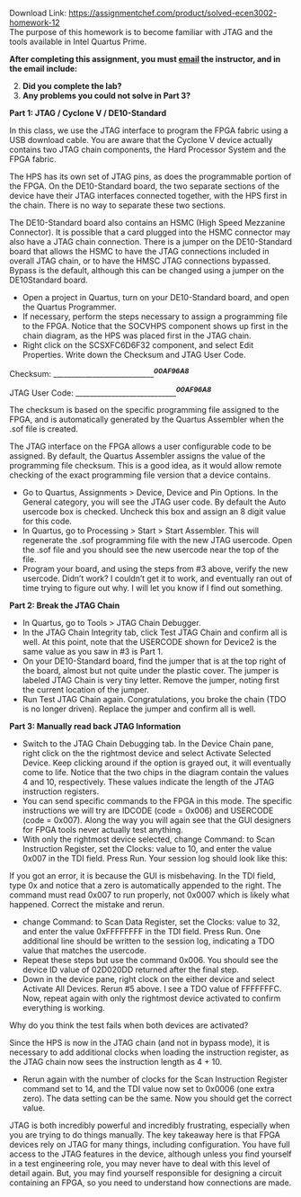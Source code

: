 Download Link: https://assignmentchef.com/product/solved-ecen3002-homework-12
<br>
The purpose of this homework is to become familiar with JTAG and the tools available in Intel Quartus Prime.

<strong>After completing this assignment, you must <u>email</u> the instructor, and in the email include: </strong>

<ol start="2">

 <li><strong>Did you complete the lab?</strong></li>

 <li><strong>Any problems you could not solve in Part 3? </strong></li>

</ol>

<strong>Part 1:  JTAG / Cyclone V / DE10-Standard </strong>

In this class, we use the JTAG interface to program the FPGA fabric using a USB download cable.  You are aware that the Cyclone V device actually contains two JTAG chain components, the Hard Processor System and the FPGA fabric.

The HPS has its own set of JTAG pins, as does the programmable portion of the FPGA.  On the DE10-Standard board, the two separate sections of the device have their JTAG interfaces connected together, with the HPS first in the chain.  There is no way to separate these two sections.

The DE10-Standard board also contains an HSMC (High Speed Mezzanine Connector).  It is possible that a card plugged into the HSMC connector may also have a JTAG chain connection.  There is a jumper on the DE10-Standard board that allows the HSMC to have the JTAG connections included in overall JTAG chain, or to have the HMSC JTAG connections bypassed.  Bypass is the default, although this can be changed using a jumper on the DE10Standard board.

<ul>

 <li>Open a project in Quartus, turn on your DE10-Standard board, and open the Quartus Programmer.</li>

 <li>If necessary, perform the steps necessary to assign a programming file to the FPGA. Notice that the SOCVHPS component shows up first in the chain diagram, as the HPS was placed first in the JTAG chain.</li>

 <li>Right click on the SCSXFC6D6F32 component, and select Edit Properties. Write down the Checksum and JTAG User Code.</li>

</ul>

Checksum:  _______________________________<sup>00AF96A8         </sup>___

JTAG User Code:  _______________________________<sup>00AF96A8          </sup>___

The checksum is based on the specific programming file assigned to the FPGA, and is automatically generated by the Quartus Assembler when the .sof file is created.

The JTAG interface on the FPGA allows a user configurable code to be assigned.  By default, the Quartus Assembler assigns the value of the programming file checksum.  This is a good idea, as it would allow remote checking of the exact programming file version that a device contains.

<ul>

 <li>Go to Quartus, Assignments &gt; Device, Device and Pin Options. In the General category, you will see the JTAG user code.  By default the Auto usercode box is checked.  Uncheck this box and assign an 8 digit value for this code.</li>

 <li>In Quartus, go to Processing &gt; Start &gt; Start Assembler. This will regenerate the .sof programming file with the new JTAG usercode.  Open the .sof file and you should see the new usercode near the top of the file.</li>

 <li>Program your board, and using the steps from #3 above, verify the new usercode. Didn’t work?  I couldn’t get it to work, and eventually ran out of time trying to figure out why.  I will let you know if I find out something.</li>

</ul>

<strong>Part 2:  Break the JTAG Chain </strong>

<ul>

 <li>In Quartus, go to Tools &gt; JTAG Chain Debugger.</li>

 <li>In the JTAG Chain Integrity tab, click Test JTAG Chain and confirm all is well. At this point, note that the USERCODE shown for Device2 is the same value as you saw in #3 is Part 1.</li>

 <li>On your DE10-Standard board, find the jumper that is at the top right of the board, almost but not quite under the plastic cover. The jumper is labeled JTAG Chain is very tiny letter. Remove the jumper, noting first the current location of the jumper.</li>

 <li>Run Test JTAG Chain again. Congratulations, you broke the chain (TDO is no longer driven).  Replace the jumper and confirm all is well.</li>

</ul>

<strong>Part 3:  Manually read back JTAG Information </strong>

<ul>

 <li>Switch to the JTAG Chain Debugging tab. In the Device Chain pane, right click on the the rightmost device and select Activate Selected Device. Keep clicking around if the option is grayed out, it will eventually come to life.  Notice that the two chips in the diagram contain the values 4 and 10, respectively.  These values indicate the length of the JTAG instruction registers.</li>

 <li>You can send specific commands to the FPGA in this mode. The specific instructions we will try are IDCODE (code = 0x006) and USERCODE (code = 0x007).  Along the way you will again see that the GUI designers for FPGA tools never actually test anything.</li>

 <li>With only the rightmost device selected, change Command: to Scan Instruction Register, set the Clocks: value to 10, and enter the value 0x007 in the TDI field. Press Run.  Your session log should look like this:</li>

</ul>

If you got an error, it is because the GUI is misbehaving.  In the TDI field, type 0x and notice that a zero is automatically appended to the right.  The command must read 0x007 to run properly, not 0x0007 which is likely what happened.  Correct the mistake and rerun.

<ul>

 <li>change Command: to Scan Data Register, set the Clocks: value to 32, and enter the value 0xFFFFFFFF in the TDI field. Press Run.  One additional line should be written to the session log, indicating a TDO value that matches the usercode.</li>

 <li>Repeat these steps but use the command 0x006. You should see the device ID value of 02D020DD returned after the final step.</li>

 <li>Down in the device pane, right clock on the either device and select Activate All Devices. Rerun #5 above. I see a TDO value of FFFFFFFC.  Now, repeat again with only the rightmost device activated to confirm everything is working.</li>

</ul>

Why do you think the test fails when both devices are activated?

Since the HPS is now in the JTAG chain (and not in bypass mode), it is necessary to add additional clocks when loading the instruction register, as the JTAG chain now sees the instruction length as 4 + 10.

<ul>

 <li>Rerun again with the number of clocks for the Scan Instruction Register command set to 14, and the TDI value now set to 0x0006 (one extra zero). The data setting can be the same. Now you should get the correct value.</li>

</ul>

JTAG is both incredibly powerful and incredibly frustrating, especially when you are trying to do things manually.  The key takeaway here is that FPGA devices rely on JTAG for many things, including configuration.  You have full access to the JTAG features in the device, although unless you find yourself in a test engineering role, you may never have to deal with this level of detail again.  But, you may find yourself responsible for designing a circuit containing an FPGA, so you need to understand how connections are made.